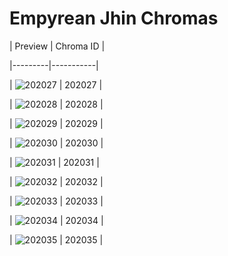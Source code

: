 # Empyrean Jhin Chromas


| Preview | Chroma ID |

|---------|-----------|

| ![202027](https://raw.communitydragon.org/latest/plugins/rcp-be-lol-game-data/global/default/v1/champion-chroma-images/202/202027.png) | 202027 |

| ![202028](https://raw.communitydragon.org/latest/plugins/rcp-be-lol-game-data/global/default/v1/champion-chroma-images/202/202028.png) | 202028 |

| ![202029](https://raw.communitydragon.org/latest/plugins/rcp-be-lol-game-data/global/default/v1/champion-chroma-images/202/202029.png) | 202029 |

| ![202030](https://raw.communitydragon.org/latest/plugins/rcp-be-lol-game-data/global/default/v1/champion-chroma-images/202/202030.png) | 202030 |

| ![202031](https://raw.communitydragon.org/latest/plugins/rcp-be-lol-game-data/global/default/v1/champion-chroma-images/202/202031.png) | 202031 |

| ![202032](https://raw.communitydragon.org/latest/plugins/rcp-be-lol-game-data/global/default/v1/champion-chroma-images/202/202032.png) | 202032 |

| ![202033](https://raw.communitydragon.org/latest/plugins/rcp-be-lol-game-data/global/default/v1/champion-chroma-images/202/202033.png) | 202033 |

| ![202034](https://raw.communitydragon.org/latest/plugins/rcp-be-lol-game-data/global/default/v1/champion-chroma-images/202/202034.png) | 202034 |

| ![202035](https://raw.communitydragon.org/latest/plugins/rcp-be-lol-game-data/global/default/v1/champion-chroma-images/202/202035.png) | 202035 |